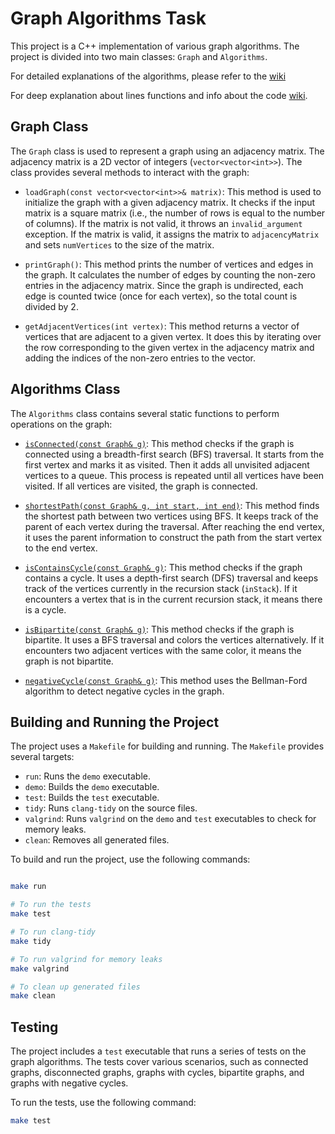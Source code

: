 # Graph Algorithms Task
This project is a C++ implementation of various graph algorithms. The project is divided into two main classes: `Graph` and `Algorithms`.

For detailed explanations of the algorithms, please refer to the [wiki](https://github.com/CodesParadox/CPP_Assignments/wiki/Exercise-1-Graph-Algorithms)

For deep explanation about lines functions and info about the code [wiki](https://github.com/CodesParadox/CPP_Assignments/wiki/Deep-Lines-Explanation).

## Graph Class

The `Graph` class is used to represent a graph using an adjacency matrix. The adjacency matrix is a 2D vector of integers (`vector<vector<int>>`). The class provides several methods to interact with the graph:

- `loadGraph(const vector<vector<int>>& matrix)`: This method is used to initialize the graph with a given adjacency matrix. It checks if the input matrix is a square matrix (i.e., the number of rows is equal to the number of columns). If the matrix is not valid, it throws an `invalid_argument` exception. If the matrix is valid, it assigns the matrix to `adjacencyMatrix` and sets `numVertices` to the size of the matrix.

- `printGraph()`: This method prints the number of vertices and edges in the graph. It calculates the number of edges by counting the non-zero entries in the adjacency matrix. Since the graph is undirected, each edge is counted twice (once for each vertex), so the total count is divided by 2.

- `getAdjacentVertices(int vertex)`: This method returns a vector of vertices that are adjacent to a given vertex. It does this by iterating over the row corresponding to the given vertex in the adjacency matrix and adding the indices of the non-zero entries to the vector.

## Algorithms Class

The `Algorithms` class contains several static functions to perform operations on the graph:

- [`isConnected(const Graph& g)`](https://github.com/CodesParadox/CPP_Assignments/wiki/Exercise-1-Graph-Algorithms#isconnected): This method checks if the graph is connected using a breadth-first search (BFS) traversal. It starts from the first vertex and marks it as visited. Then it adds all unvisited adjacent vertices to a queue. This process is repeated until all vertices have been visited. If all vertices are visited, the graph is connected.

- [`shortestPath(const Graph& g, int start, int end)`](https://github.com/CodesParadox/CPP_Assignments/wiki/Exercise-1-Graph-Algorithms#shortestpath): This method finds the shortest path between two vertices using BFS. It keeps track of the parent of each vertex during the traversal. After reaching the end vertex, it uses the parent information to construct the path from the start vertex to the end vertex.

- [`isContainsCycle(const Graph& g)`](https://github.com/CodesParadox/CPP_Assignments/wiki/Exercise-1-Graph-Algorithms#iscontainscycle): This method checks if the graph contains a cycle. It uses a depth-first search (DFS) traversal and keeps track of the vertices currently in the recursion stack (`inStack`). If it encounters a vertex that is in the current recursion stack, it means there is a cycle.

- [`isBipartite(const Graph& g)`](https://github.com/CodesParadox/CPP_Assignments/wiki/Exercise-1-Graph-Algorithms#isbipartite): This method checks if the graph is bipartite. It uses a BFS traversal and colors the vertices alternatively. If it encounters two adjacent vertices with the same color, it means the graph is not bipartite.

- [`negativeCycle(const Graph& g)`](https://github.com/CodesParadox/CPP_Assignments/wiki/Exercise-1-Graph-Algorithms#negativecycle): This method uses the Bellman-Ford algorithm to detect negative cycles in the graph.

## Building and Running the Project

The project uses a `Makefile` for building and running. The `Makefile` provides several targets:

- `run`: Runs the `demo` executable.
- `demo`: Builds the `demo` executable.
- `test`: Builds the `test` executable.
- `tidy`: Runs `clang-tidy` on the source files.
- `valgrind`: Runs `valgrind` on the `demo` and `test` executables to check for memory leaks.
- `clean`: Removes all generated files.

To build and run the project, use the following commands:

```bash

make run

# To run the tests
make test

# To run clang-tidy
make tidy

# To run valgrind for memory leaks
make valgrind

# To clean up generated files
make clean  
```

## Testing

The project includes a `test`  executable that runs a series of tests on the graph algorithms. The tests cover various scenarios, such as connected graphs, disconnected graphs, graphs with cycles, bipartite graphs, and graphs with negative cycles.

To run the tests, use the following command:

```bash
make test
```

